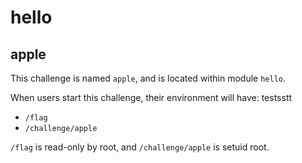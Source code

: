 # hello
## apple

This challenge is named `apple`, and is located within module `hello`.

When users start this challenge, their environment will have: 
testsstt
- `/flag`
- `/challenge/apple`

`/flag` is read-only by root, and `/challenge/apple` is setuid root.
